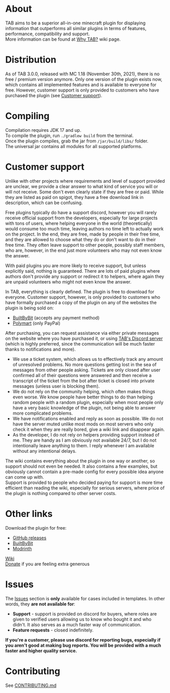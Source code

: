 # About
TAB aims to be a superior all-in-one minecraft plugin for displaying information that outperforms all 
similar plugins in terms of features, performance, compatibility and support.  
More information can be found at [Why TAB?](https://github.com/NEZNAMY/TAB/wiki/Why-TAB%3F) wiki page.

# Distribution
As of TAB 3.0.0, released with MC 1.18 (November 30th, 2021), there is no free / premium
version anymore. Only one version of the plugin exists now, which contains all implemented features
and is available to everyone for free. However, customer support is only provided to 
customers who have purchased the plugin (see [Customer support](#customer-support)).  

# Compiling
Compilation requires JDK 17 and up.  
To compile the plugin, run `./gradlew build` from the terminal.  
Once the plugin compiles, grab the jar from `/jar/build/libs/` folder.  
The universal jar contains all modules for all supported platforms.

# Customer support
Unlike with other projects where requirements and level of support provided are unclear,
we provide a clear answer to what kind of service you will or will not receive. Some don't
even clearly state if they are free or paid. While they are listed as paid on spigot, they have
a free download link in description, which can be confusing.  
  
Free plugins typically do have a support discord, however you will rarely receive
official support from the developers, especially for large projects with tons of users, where
helping everyone in the world (theoretically) would consume too much time, leaving authors
no time left to actually work on the project.
In the end, they are free, made by people in their free time, and they are allowed to choose
what they do or don't want to do in their free time. They often leave support to other people,
possibly staff members, who are, however, in the end just more volunteers who may not even know
the answer.  
  
With paid plugins you are more likely to receive support, but unless explicitly said, nothing is
guaranteed. There are lots of paid plugins where authors don't provide any support or redirect
it to helpers, where again they are unpaid volunteers who might not even know the answer.  
  
In TAB, everything is clearly defined. The plugin is free to download for everyone.
Customer support, however, is only provided to customers who have formally purchased a copy 
of the plugin on any of the websites the plugin is being sold on:  
* [BuiltByBit](https://builtbybit.com/resources/14009/) (accepts any payment method)  
* [Polymart](https://polymart.org/resource/484) (only PayPal)
  
After purchasing, you can request assistance via either private messages on the website where you
have purchased it, or using [TAB's Discord server](https://discord.gg/EaSvdk6) (which is highly 
preferred, since the communication will be much faster thanks to notifications and more).  
* We use a ticket system, which allows us to effectively track any amount of unresolved problems.
No more questions getting lost in the sea of messages from other people asking. Tickets are only closed
after user confirmed all of their questions were answered and then receive a transcript of the ticket
from the bot after ticket is closed into private messages (unless user is blocking them).
* We do not rely on the community helping, which often makes things even worse. We know people have
better things to do than helping random people with a random plugin, especially when most people only
have a very basic knowledge of the plugin, not being able to answer more complicated problems.
* We have notifications enabled and reply as soon as possible. We do not have the server muted unlike
most mods on most servers who only check it when they are really bored, give a wiki link and 
disappear again.
* As the developer, I do not rely on helpers providing support instead of me. They are handy as
I am obviously not available 24/7, but I do not intentionally leave anything to them. I reply
whenever I am available without any intentional delays.  
  
The wiki contains everything about the plugin in one way or another, so support should not 
even be needed. It also contains a few examples, but obviously cannot contain a pre-made config
for every possible idea anyone can come up with.  
Support is provided to people who decided paying for support is more time efficient than reading the wiki,
especially for serious servers, where price of the plugin is nothing compared to other server costs.

# Other links
Download the plugin for free: 
* [GitHub releases](https://github.com/NEZNAMY/TAB/releases)
* [BuiltByBit](https://builtbybit.com/resources/20631/)
* [Modrinth](https://modrinth.com/plugin/tab-was-taken)
  
[Wiki](https://github.com/NEZNAMY/TAB/wiki)  
[Donate](https://paypal.me/neznamy1) if you are feeling extra generous

# Issues
The [Issues](https://github.com/NEZNAMY/TAB/issues) section is **only** available for cases included in templates.
In other words, they **are not available for**:  
* **Support** - support is provided on discord for buyers, where roles are given to verified users
allowing us to know who bought it and who didn't. It also serves as a much faster way of communication.
* **Feature requests** - closed indefinitely.
  
**If you're a customer, please use discord for reporting bugs, especially if you aren't good at making bug reports. 
You will be provided with a much faster and higher quality service.**

# Contributing
See [CONTRIBUTING.md](https://github.com/NEZNAMY/TAB/blob/master/CONTRIBUTING.md)
